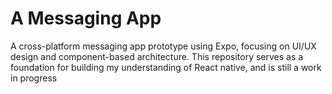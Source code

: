# A Messaging App

A cross-platform messaging app prototype using Expo, focusing on UI/UX design and component-based architecture. This repository serves as a foundation for building my understanding of React native, and is still a work in progress
